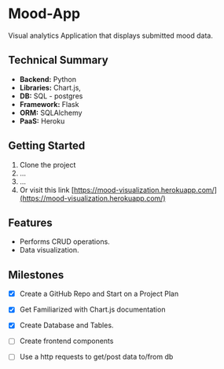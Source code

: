 # Mood-App
Visual analytics Application that displays submitted mood data.

## Technical Summary

-  **Backend:** Python
-  **Libraries:** Chart.js, 
-  **DB:** SQL - postgres
-  **Framework:** Flask
-  **ORM:** SQLAlchemy
-  **PaaS:** Heroku

## Getting Started

1. Clone the project
2. ...
3. ...
4. Or visit this link [https://mood-visualization.herokuapp.com/](https://mood-visualization.herokuapp.com/)
## Features
- Performs CRUD operations.
- Data visualization.

## Milestones

- [x] Create a GitHub Repo and Start on a Project Plan
- [x] Get Familiarized with Chart.js documentation
- [x] Create Database and Tables.
- [ ] Create frontend components
- [ ] Use a http requests to get/post data to/from db

